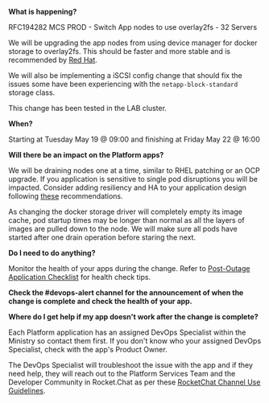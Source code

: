 
**What is happening?**

RFC194282 MCS PROD - Switch App nodes to use overlay2fs - 32 Servers

We will be upgrading the app nodes from using device manager for docker storage to overlay2fs. This should be faster and more stable and is recommended by [Red Hat](https://docs.openshift.com/container-platform/3.11/scaling_performance/optimizing_storage.html#choosing-a-graph-driver).

We will also be implementing a iSCSI config change that should fix the issues some have been experiencing with the `netapp-block-standard` storage class.

This change has been tested in the LAB cluster.

**When?**

Starting at Tuesday May 19 @ 09:00 and finishing at Friday May 22 @ 16:00

**Will there be an impact on the Platform apps?**

We will be draining nodes one at a time, similar to RHEL patching or an OCP upgrade. If you application is sensitive to single pod disruptions you will be impacted. Consider adding resiliency and HA to your application design following [these](https://developer.gov.bc.ca/Resiliency-Guidelines) recommendations.

As changing the docker storage driver will completely empty its image cache, pod startup times may be longer than normal as all the layers of images are pulled down to the node. We will make sure all pods have started after one drain operation before staring the next.

**Do I need to do anything?**

Monitor the health of your apps during the change. Refer to [Post-Outage Application Checklist](https://developer.gov.bc.ca/Post-Outage-Application-Health-Checklist) for health check tips.

**Check the #devops-alert channel for the announcement of when the change is complete and check the health of your app.**

**Where do I get help if my app doesn't work after the change is complete?**

Each Platform application has an assigned DevOps Specialist within the Ministry so contact them first. If you don't know who your assigned DevOps Specialist, check with the app's Product Owner.

The DevOps Specialist will troubleshoot the issue with the app and if they need help, they will reach out to the Platform Services Team and the Developer Community in Rocket.Chat as per these [RocketChat Channel Use Guidelines](
https://developer.gov.bc.ca/Getting-human-support-for-issues-not-covered-by-devops-requests).
